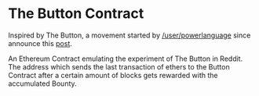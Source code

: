 # The Button Contract

Inspired by The Button, a movement started by [/user/powerlanguage](https://www.reddit.com/user/powerlanguage)  since announce this [post](http://www.redditblog.com/2015/04/the-button.html).

An Ethereum Contract emulating the experiment of The Button in Reddit. The address which sends the last transaction of ethers to the Button Contract after a certain amount of blocks gets rewarded with the accumulated Bounty.
